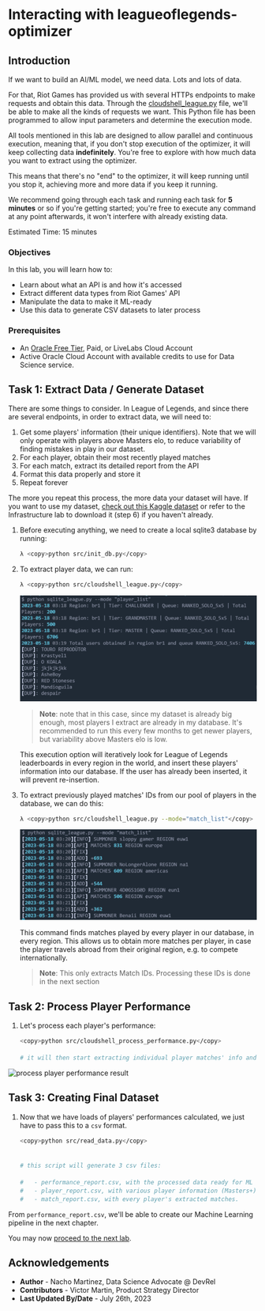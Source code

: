 # Interacting with leagueoflegends-optimizer

## Introduction

If we want to build an AI/ML model, we need data. Lots and lots of data.

For that, Riot Games has provided us with several HTTPs endpoints to make requests and obtain this data. Through the [cloudshell_league.py](https://github.com/oracle-devrel/leagueoflegends-optimizer/src/cloudshell_league.py) file, we'll be able to make all the kinds of requests we want. This Python file has been programmed to allow input parameters and determine the execution mode.

All tools mentioned in this lab are designed to allow parallel and continuous execution, meaning that, if you don't stop execution of the optimizer, it will keep collecting data **indefinitely**. You're free to explore with how much data you want to extract using the optimizer.

This means that there's no "end" to the optimizer, it will keep running until you stop it, achieving more and more data if you keep it running.

We recommend going through each task and running each task for **5 minutes** or so if you're getting started; you're free to execute any command at any point afterwards, it won't interfere with already existing data.

Estimated Time: 15 minutes

### Objectives

In this lab, you will learn how to:

* Learn about what an API is and how it's accessed
* Extract different data types from Riot Games' API
* Manipulate the data to make it ML-ready
* Use this data to generate CSV datasets to later process
  
### Prerequisites

* An [Oracle Free Tier](https://signup.cloud.oracle.com/?language=en&sourceType=:ow:de:ce::::RC_WWMK220210P00063:LoL_handsonLab_optimizer&intcmp=:ow:de:ce::::RC_WWMK220210P00063:LoL_handsonLab_optimizer), Paid, or LiveLabs Cloud Account
* Active Oracle Cloud Account with available credits to use for Data Science service.

## Task 1: Extract Data / Generate Dataset

There are some things to consider. In League of Legends, and since there are several endpoints, in order to extract data, we will need to:

1. Get some players' information (their unique identifiers). Note that we will only operate with players above Masters elo, to reduce variability of finding mistakes in play in our dataset.
2. For each player, obtain their most recently played matches
3. For each match, extract its detailed report from the API
4. Format this data properly and store it
5. Repeat forever

The more you repeat this process, the more data your dataset will have. If you want to use my dataset, [check out this Kaggle dataset](https://www.kaggle.com/datasets/jasperan/league-of-legends-optimizer-dataset?select=sqlite_report_performance.csv) or refer to the Infrastructure lab to download it (step 6) if you haven't already.

1. Before executing anything, we need to create a local sqlite3 database by running:

    ```bash
    λ <copy>python src/init_db.py</copy>
    ```  

2. To extract player data, we can run:

    ```bash
    λ <copy>python src/cloudshell_league.py</copy>
    ```  

    ![player list result](images/result-player-list.PNG)
    > **Note**: note that in this case, since my dataset is already big enough, most players I extract are already in my database. It's recommended to run this every few months to get newer players, but variability above Masters elo is low.

    This execution option will iteratively look for League of Legends leaderboards in every region in the world, and insert these players' information into our database. If the user has already been inserted, it will prevent re-insertion.

3. To extract previously played matches' IDs from our pool of players in the database, we can do this:

    ```bash
    λ <copy>python src/cloudshell_league.py --mode="match_list"</copy>
    ```

    ![match list result](images/result-match-list.PNG)

    This command finds matches played by every player in our database, in every region. This allows us to obtain more matches per player, in case the player travels abroad from their original region, e.g. to compete internationally.

    > **Note**: This only extracts Match IDs. Processing these IDs is done in the next section

## Task 2: Process Player Performance

1. Let's process each player's performance:

    ```bash
    <copy>python src/cloudshell_process_performance.py</copy>

    # it will then start extracting individual player matches' info and processing their performance.
    ```

![process player performance result](images/output_player_performance.gif)

## Task 3: Creating Final Dataset

1. Now that we have loads of players' performances calculated, we just have to pass this to a `csv` format.

    ```bash
    <copy>python src/read_data.py</copy>


    # this script will generate 3 csv files:

    #   - performance_report.csv, with the processed data ready for ML
    #   - player_report.csv, with various player information (Masters+)
    #   - match_report.csv, with every player's extracted matches.
    ```

From `performance_report.csv`, we'll be able to create our Machine Learning pipeline in the next chapter.

You may now [proceed to the next lab](#next).

## Acknowledgements

* **Author** - Nacho Martinez, Data Science Advocate @ DevRel
* **Contributors** -  Victor Martin, Product Strategy Director
* **Last Updated By/Date** - July 26th, 2023
